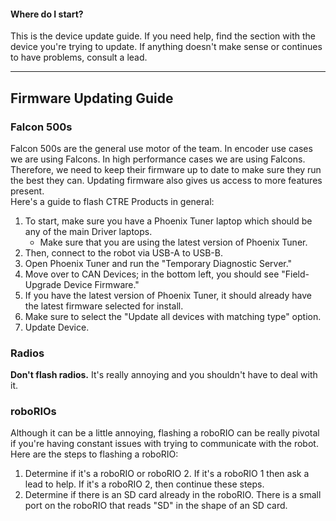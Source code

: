 #### Where do I start?
This is the device update guide. If you need help, find the section with the device you're trying to update. If anything doesn't make sense or continues to have problems, consult a lead.
___
## Firmware Updating Guide
### Falcon 500s
Falcon 500s are the general use motor of the team. In encoder use cases we are using Falcons. In high performance cases we are using Falcons. Therefore, we need to keep their firmware up to date to make sure they run the best they can. Updating firmware also gives us access to more features present.    
Here's a guide to flash CTRE Products in general:
1. To start, make sure you have a Phoenix Tuner laptop which should be any of the main Driver laptops.
   * Make sure that you are using the latest version of Phoenix Tuner.
2. Then, connect to the robot via USB-A to USB-B.
3. Open Phoenix Tuner and run the "Temporary Diagnostic Server."
4. Move over to CAN Devices; in the bottom left, you should see "Field-Upgrade Device Firmware."
5. If you have the latest version of Phoenix Tuner, it should already have the latest firmware selected for install.
6. Make sure to select the "Update all devices with matching type" option. 
7. Update Device.

### Radios
**Don't flash radios.** It's really annoying and you shouldn't have to deal with it.    

### roboRIOs
Although it can be a little annoying, flashing a roboRIO can be really pivotal if you're having constant issues with trying to communicate with the robot. Here are the steps to flashing a roboRIO:
1. Determine if it's a roboRIO or roboRIO 2. If it's a roboRIO 1 then ask a lead to help. If it's a roboRIO 2, then continue these steps.
2. Determine if there is an SD card already in the roboRIO. There is a small port on the roboRIO that reads "SD" in the shape of an SD card.